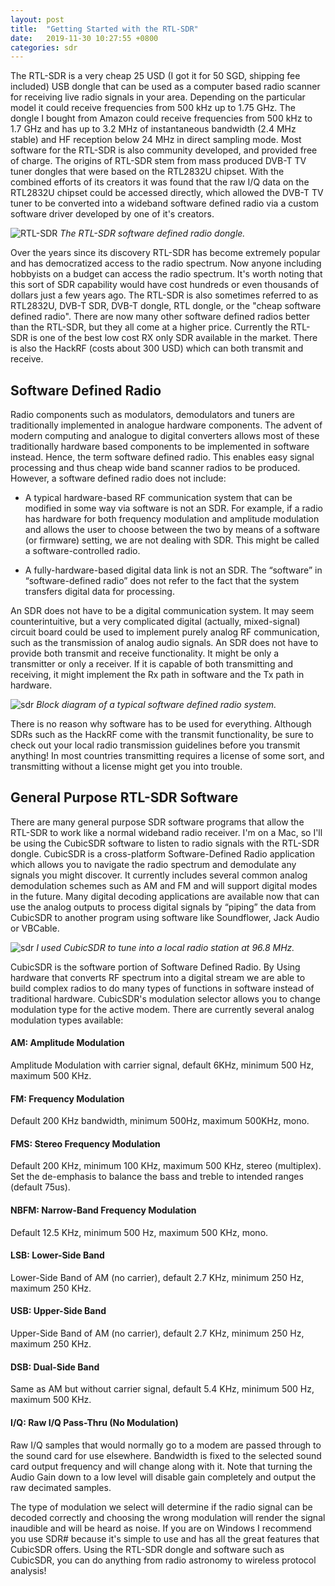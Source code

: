 ```yaml
---
layout: post
title:  "Getting Started with the RTL-SDR"
date:   2019-11-30 10:27:55 +0800
categories: sdr
---
```


The RTL-SDR is a very cheap 25 USD (I got it for 50 SGD, shipping fee included) USB dongle that can be used as a computer based radio scanner for receiving live radio signals in your area. Depending on the particular model it could receive frequencies from 500 kHz up to 1.75 GHz. The dongle I bought from Amazon could receive frequencies from 500 kHz to 1.7 GHz and has up to 3.2 MHz of instantaneous bandwidth (2.4 MHz stable) and HF reception below 24 MHz in direct sampling mode. Most software for the RTL-SDR is also community developed, and provided free of charge. The origins of RTL-SDR stem from mass produced DVB-T TV tuner dongles that were based on the RTL2832U chipset. With the combined efforts of its creators it was found that the raw I/Q data on the RTL2832U chipset could be accessed directly, which allowed the DVB-T TV tuner to be converted into a wideband software defined radio via a custom software driver developed by one of it's creators.

![RTL-SDR]({{site.baseurl}}/assets/img/RTL-SDR.jpg)
*The RTL-SDR software defined radio dongle.*

Over the years since its discovery RTL-SDR has become extremely popular and has democratized access to the radio spectrum. Now anyone including hobbyists on a budget can access the radio spectrum. It's worth noting that this sort of SDR capability would have cost hundreds or even thousands of dollars just a few years ago. The RTL-SDR is also sometimes referred to as RTL2832U, DVB-T SDR, DVB-T dongle, RTL dongle, or the "cheap software defined radio". There are now many other software defined radios better than the RTL-SDR, but they all come at a higher price. Currently the RTL-SDR is one of the best low cost RX only SDR available in the market. There is also the HackRF (costs about 300 USD) which can both transmit and receive.

## Software Defined Radio

Radio components such as modulators, demodulators and tuners are traditionally implemented in analogue hardware components. The advent of modern computing and analogue to digital converters allows most of these traditionally hardware based components to be implemented in software instead. Hence, the term software defined radio. This enables easy signal processing and thus cheap wide band scanner radios to be produced. However, a software defined radio does not include:

- A typical hardware-based RF communication system that can be modified in some way via software is not an SDR. For example, if a radio has hardware for both frequency modulation and amplitude modulation and allows the user to choose between the two by means of a software (or firmware) setting, we are not dealing with SDR. This might be called a software-controlled radio.

- A fully-hardware-based digital data link is not an SDR. The “software” in “software-defined radio” does not refer to the fact that the system transfers digital data for processing.

An SDR does not have to be a digital communication system. It may seem counterintuitive, but a very complicated digital (actually, mixed-signal) circuit board could be used to implement purely analog RF communication, such as the transmission of analog audio signals. An SDR does not have to provide both transmit and receive functionality. It might be only a transmitter or only a receiver. If it is capable of both transmitting and receiving, it might implement the Rx path in software and the Tx path in hardware. 

![sdr]({{site.baseurl}}/assets/img/sdrdia.png)
*Block diagram of a typical software defined radio system.*


There is no reason why software has to be used for everything. Although SDRs such as the HackRF come with the transmit functionality, be sure to check out your local radio transmission guidelines before you transmit anything! In most countries transmitting requires a license of some sort, and transmitting without a license might get you into trouble.

## General Purpose RTL-SDR Software

There are many general purpose SDR software programs that allow the RTL-SDR to work like a normal wideband radio receiver. I'm on a Mac, so I'll be using the CubicSDR software to listen to radio signals with the RTL-SDR dongle. CubicSDR is a cross-platform Software-Defined Radio application which allows you to navigate the radio spectrum and demodulate any signals you might discover.  It currently includes several common analog demodulation schemes such as AM and FM and will support digital modes in the future.  Many digital decoding applications are available now that can use the analog outputs to process digital signals by “piping” the data from CubicSDR to another program using software like Soundflower, Jack Audio or VBCable.

![sdr]({{site.baseurl}}/assets/img/cusdr.png)
*I used CubicSDR to tune into a local radio station at 96.8 MHz.*

CubicSDR is the software portion of Software Defined Radio. By Using hardware that converts RF spectrum into a digital stream we are able to build complex radios to do many types of functions in software instead of traditional hardware. CubicSDR's modulation selector allows you to change modulation type for the active modem. There are currently several analog modulation types available:

#### AM: Amplitude Modulation

Amplitude Modulation with carrier signal, default 6KHz, minimum 500 Hz, maximum 500 KHz.

#### FM: Frequency Modulation

Default 200 KHz bandwidth, minimum 500Hz, maximum 500KHz, mono.

#### FMS: Stereo Frequency Modulation

Default 200 KHz, minimum 100 KHz, maximum 500 KHz, stereo (multiplex). Set the de-emphasis to balance the bass and treble to intended ranges (default 75us).

#### NBFM: Narrow-Band Frequency Modulation

Default 12.5 KHz, minimum 500 Hz, maximum 500 KHz, mono.

#### LSB: Lower-Side Band

Lower-Side Band of AM (no carrier), default 2.7 KHz, minimum 250 Hz, maximum 250 KHz.

#### USB: Upper-Side Band

Upper-Side Band of AM (no carrier), default 2.7 KHz, minimum 250 Hz, maximum 250 KHz.

#### DSB: Dual-Side Band

Same as AM but without carrier signal, default 5.4 KHz, minimum 500 Hz, maximum 500 KHz.

#### I/Q: Raw I/Q Pass-Thru (No Modulation)

Raw I/Q samples that would normally go to a modem are passed through to the sound card for use elsewhere. Bandwidth is fixed to the selected sound card output frequency and will change along with it. Note that turning the Audio Gain down to a low level will disable gain completely and output the raw decimated samples.

The type of modulation we select will determine if the radio signal can be decoded correctly and choosing the wrong modulation will render the signal inaudible and will be heard as noise. If you are on Windows I recommend you use SDR# because it's simple to use and has all the great features that CubicSDR offers. Using the RTL-SDR dongle and software such as CubicSDR, you can do anything from radio astronomy to wireless protocol analysis!
